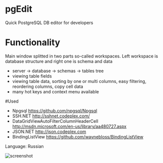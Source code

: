 pgEdit
======

Quick PostgreSQL DB editor for developers

# Functionality
Main window splitted in two parts so-called workspaces.
Left workspace is database structure and right one is schema and data
* server -> database -> schemas -> tables tree
* viewing table fields
* viewing table data, sorting by one or multi columns, easy filtering, reordering columns, copy cell data
* many hot keys and context menu available

#Used
* Npgsql https://github.com/npgsql/Npgsql
* SSH.NET http://sshnet.codeplex.com/
* DataGridViewAutoFilterColumnHeaderCell http://msdn.microsoft.com/en-us/library/aa480727.aspx
* JSON.NET http://json.codeplex.com
* BindingListView https://github.com/waynebloss/BindingListView

Language: Russian


![screenshot](https://f.cloud.github.com/assets/4518589/2440110/5fefe92a-ae04-11e3-9ccf-e72b1bbf4f1d.png)
